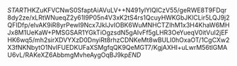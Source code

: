 $START$HKZuKFVCNwS0SfaptAiAVuLV++N491ylYlQlCzV55/geRWE8T9FDqr8dy2ze/xLRtWNueqZ2y61l9P05n4V3xK2tS4rs1QcuyHWKGbJKlCLir5LQJ9j2QFIDfp/elvAK9iR8yrPewI9Ncx7JklJvIOBK6WuMNHCTZIhM1x3H4KhaW6MHJx8M1UeKaW+PMSGSAR1YGkTiOgzsdN5gAIvFf5gLHR3OeYueqV0itVuI2jEFHK6wq5/mh2sirXDVYXzD0DnyiRt8rhzCDNKeMt8wBULI0hOxaOT/1CgCXw2X3fNKNbytO1NvIFUEDKUFaXSMgfqQK9QeMGT7/KgjAXHI+uLwrM56tlGMAU6vL/RAKeXZ6AbbmgMvheAygOqBJ9kp$END$